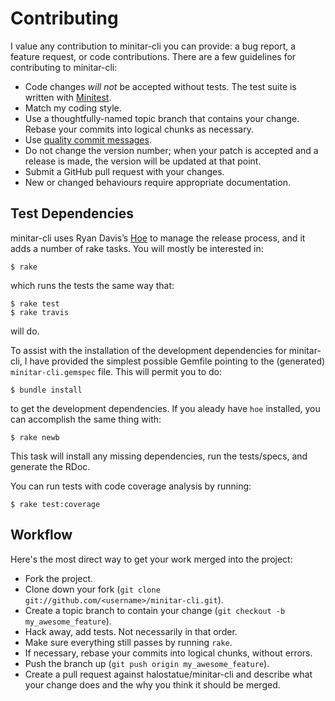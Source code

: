 # Contributing

I value any contribution to minitar-cli you can provide: a bug report, a feature
request, or code contributions. There are a few guidelines for contributing to
minitar-cli:

- Code changes _will not_ be accepted without tests. The test suite is written
  with [Minitest][Minitest].
- Match my coding style.
- Use a thoughtfully-named topic branch that contains your change. Rebase your
  commits into logical chunks as necessary.
- Use [quality commit messages][quality commit messages].
- Do not change the version number; when your patch is accepted and a release is
  made, the version will be updated at that point.
- Submit a GitHub pull request with your changes.
- New or changed behaviours require appropriate documentation.

## Test Dependencies

minitar-cli uses Ryan Davis’s [Hoe][Hoe] to manage the release process, and it
adds a number of rake tasks. You will mostly be interested in:

    $ rake

which runs the tests the same way that:

    $ rake test
    $ rake travis

will do.

To assist with the installation of the development dependencies for minitar-cli,
I have provided the simplest possible Gemfile pointing to the (generated)
`minitar-cli.gemspec` file. This will permit you to do:

    $ bundle install

to get the development dependencies. If you aleady have `hoe` installed, you can
accomplish the same thing with:

    $ rake newb

This task will install any missing dependencies, run the tests/specs, and
generate the RDoc.

You can run tests with code coverage analysis by running:

    $ rake test:coverage

## Workflow

Here's the most direct way to get your work merged into the project:

- Fork the project.
- Clone down your fork
  (`git clone git://github.com/<username>/minitar-cli.git`).
- Create a topic branch to contain your change
  (`git checkout -b my_awesome_feature`).
- Hack away, add tests. Not necessarily in that order.
- Make sure everything still passes by running `rake`.
- If necessary, rebase your commits into logical chunks, without errors.
- Push the branch up (`git push origin my_awesome_feature`).
- Create a pull request against halostatue/minitar-cli and describe what your
  change does and the why you think it should be merged.

[minitest]: https://github.com/seattlerb/minitest
[quality commit messages]: http://tbaggery.com/2008/04/19/a-note-about-git-commit-messages.html
[hoe]: https://github.com/seattlerb/hoe
